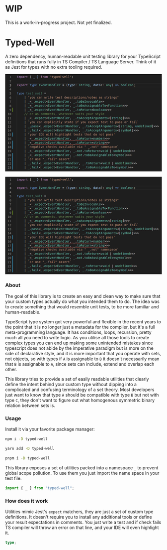 # WIP

This is a work-in-progress project. Not yet finalized.

# Typed-Well

A zero dependency, human-readable unit testing library for your TypeScript definitions that runs fully in TS Compiler / TS Language Server. Think of it as Jest for types with no extra tooling required.

![demo 1](docs/demo1.apng)

<p align="center">
<img src="docs/demo1.apng">
</p>

### About

The goal of this library is to create an easy and clean way to make sure that your custom types actually do what you intended them to do. The idea was to create something that would resemble unit tests, to be more familiar and human-readable.

TypeScript type system got very powerful and flexible in the recent years to the point that it is no longer just a metadata for the compiler, but it's a full meta-programming language. It has conditions, loops, recursion, pretty much all you need to write logic. As you utilise all those tools to create complex types you can end up making some unintended mistakes since typescript does not abide by the imperative paradigm but is more on the side of declarative style, and it is more important that you operate with sets, not objects, so with types if `A` is assignable to `B` it doesn't necessarily mean that `B` is assignable to `A`, since sets can include, extend and overlap each other.

This library tries to provide a set of easily readable utilities that clearly define the intent behind your custom type without dipping into a complicated and confusing terminology of a set theory. Most developers just want to know that type `A` should be compatible with type `B` but not with type `C`, they don't want to figure out what homogenous symmetric binary relation between sets is.

### Usage

Install it via your favorite package manager:

```bash
npm i -D typed-well
```

```bash
yarn add -D typed-well
```

```bash
pnpm i -D typed-well
```

This library exposes a set of utilities packed into a namespace `_` to prevent global scope pollution. To use them you just import the name space in your test file.

```ts
import { _ } from "typed-well";
```

### How does it work

Utilities mimic Jest's `expect` matchers, they are just a set of custom type definitions. It doesn't require you to install any additional tools or define your result expectations in comments. You just write a test and if check fails TS compiler will throw an error on that line, and your IDE will even highlight it.

```ts
type;
```
